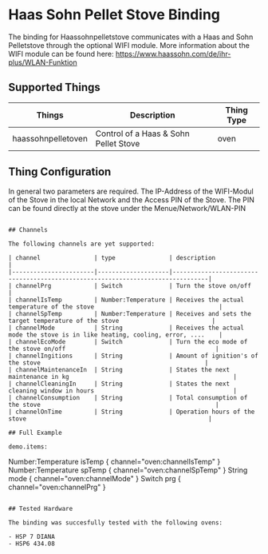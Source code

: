 # Haas Sohn Pellet Stove Binding

The binding for Haassohnpelletstove communicates with a Haas and Sohn Pelletstove through the optional
WIFI module. More information about the WIFI module can be found here: https://www.haassohn.com/de/ihr-plus/WLAN-Funktion

## Supported Things

| Things                    | Description                                                                  | Thing Type |
|---------------------------|------------------------------------------------------------------------------|------------|
| haassohnpelletoven        | Control of a Haas & Sohn Pellet Stove                                        | oven	    |


## Thing Configuration

In general two parameters are required. The IP-Address of the WIFI-Modul of the Stove in the local Network and the Access PIN of the Stove.
The PIN can be found directly at the stove under the Menue/Network/WLAN-PIN

```Thing haassohnpelletoven:oven:myOven "Pelletstove"  [ hostIP="192.168.0.23", hostPIN="1234"]

## Channels

The following channels are yet supported:

| channel  		  		| type               | description                                              					  |
|-----------------------|--------------------|--------------------------------------------------------------------------------|
| channelPrg      		| Switch 	 	     | Turn the stove on/off		                              					  |
| channelIsTemp   		| Number:Temperature | Receives the actual temperature of the stove	          						  |
| channelSpTemp   		| Number:Temperature | Receives and sets the target temperature of the stove	  					  |
| channelMode     		| String             | Receives the actual mode the stove is in like heating, cooling, error, ....	  |
| channelEcoMode  		| Switch             | Turn the eco mode of the stove on/off	  									  |
| channelIngitions		| String             | Amount of ignition's of the stove											  |
| channelMaintenanceIn	| String             | States the next maintenance in kg											  |
| channelCleaningIn     | String             | States the next cleaning window in hours										  |
| channelConsumption    | String             | Total consumption of the stove												  |
| channelOnTime     	| String             | Operation hours of the stove													  |

## Full Example

demo.items:

```
Number:Temperature isTemp { channel="oven:channelIsTemp" }
Number:Temperature spTemp { channel="oven:channelSpTemp" }
String mode { channel="oven:channelMode" }
Switch prg { channel="oven:channelPrg" }
```

## Tested Hardware

The binding was succesfully tested with the following ovens:

- HSP 7 DIANA
- HSP6 434.08
